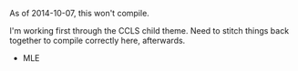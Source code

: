 As of 2014-10-07, this won't compile. 

I'm working first through the CCLS child theme. Need to stitch things back together to compile correctly here, afterwards.

- MLE
